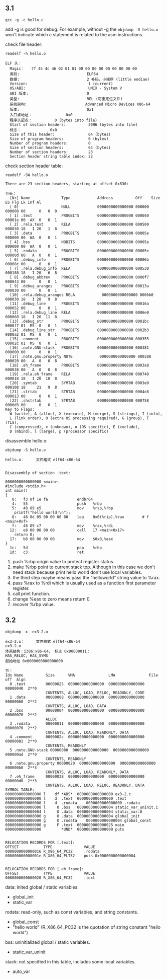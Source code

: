 ## 3.1

```shell
gcc -g -c hello.c
```

add -g is good for debug. For example, without -g the `objdump -S hello.o` won't indicate which c statement is related to the asm instructions.

check file header:

```shell
readelf -h hello.o
```

```shell
ELF 头：
  Magic：   7f 45 4c 46 02 01 01 00 00 00 00 00 00 00 00 00 
  类别:                              ELF64
  数据:                              2 补码，小端序 (little endian)
  Version:                           1 (current)
  OS/ABI:                            UNIX - System V
  ABI 版本:                          0
  类型:                              REL (可重定位文件)
  系统架构:                          Advanced Micro Devices X86-64
  版本:                              0x1
  入口点地址：               0x0
  程序头起点：          0 (bytes into file)
  Start of section headers:          2096 (bytes into file)
  标志：             0x0
  Size of this header:               64 (bytes)
  Size of program headers:           0 (bytes)
  Number of program headers:         0
  Size of section headers:           64 (bytes)
  Number of section headers:         23
  Section header string table index: 22
```

check section header table:

```shell
readelf -SW hello.o
```

```shell
There are 23 section headers, starting at offset 0x830:

节头：
  [Nr] Name              Type            Address          Off    Size   ES Flg Lk Inf Al
  [ 0]                   NULL            0000000000000000 000000 000000 00      0   0  0
  [ 1] .text             PROGBITS        0000000000000000 000040 00001e 00  AX  0   0  1
  [ 2] .rela.text        RELA            0000000000000000 000500 000030 18   I 20   1  8
  [ 3] .data             PROGBITS        0000000000000000 00005e 000000 00  WA  0   0  1
  [ 4] .bss              NOBITS          0000000000000000 00005e 000000 00  WA  0   0  1
  [ 5] .rodata           PROGBITS        0000000000000000 00005e 00000d 00   A  0   0  1
  [ 6] .debug_info       PROGBITS        0000000000000000 00006b 00008c 00      0   0  1
  [ 7] .rela.debug_info  RELA            0000000000000000 000530 000180 18   I 20   6  8
  [ 8] .debug_abbrev     PROGBITS        0000000000000000 0000f7 000043 00      0   0  1
  [ 9] .debug_aranges    PROGBITS        0000000000000000 00013a 000030 00      0   0  1
  [10] .rela.debug_aranges RELA            0000000000000000 0006b0 000030 18   I 20   9  8
  [11] .debug_line       PROGBITS        0000000000000000 00016a 000052 00      0   0  1
  [12] .rela.debug_line  RELA            0000000000000000 0006e0 000060 18   I 20  11  8
  [13] .debug_str        PROGBITS        0000000000000000 0001bc 0000f7 01  MS  0   0  1
  [14] .debug_line_str   PROGBITS        0000000000000000 0002b3 0000a2 01  MS  0   0  1
  [15] .comment          PROGBITS        0000000000000000 000355 00002c 01  MS  0   0  1
  [16] .note.GNU-stack   PROGBITS        0000000000000000 000381 000000 00      0   0  1
  [17] .note.gnu.property NOTE            0000000000000000 000388 000020 00   A  0   0  8
  [18] .eh_frame         PROGBITS        0000000000000000 0003a8 000038 00   A  0   0  8
  [19] .rela.eh_frame    RELA            0000000000000000 000740 000018 18   I 20  18  8
  [20] .symtab           SYMTAB          0000000000000000 0003e0 000108 18     21   9  8
  [21] .strtab           STRTAB          0000000000000000 0004e8 000013 00      0   0  1
  [22] .shstrtab         STRTAB          0000000000000000 000758 0000d3 00      0   0  1
Key to Flags:
  W (write), A (alloc), X (execute), M (merge), S (strings), I (info),
  L (link order), O (extra OS processing required), G (group), T (TLS),
  C (compressed), x (unknown), o (OS specific), E (exclude),
  D (mbind), l (large), p (processor specific)
```

disassemble hello.o:

```shell
objdump -S hello.o
```

```shell
hello.o：     文件格式 elf64-x86-64


Disassembly of section .text:

0000000000000000 <main>:
#include <stdio.h>
int main()
{
   0:	f3 0f 1e fa          	endbr64 
   4:	55                   	push   %rbp
   5:	48 89 e5             	mov    %rsp,%rbp
	printf("hello world!\n");
   8:	48 8d 05 00 00 00 00 	lea    0x0(%rip),%rax        # f <main+0xf>
   f:	48 89 c7             	mov    %rax,%rdi
  12:	e8 00 00 00 00       	call   17 <main+0x17>
	return 0;
  17:	b8 00 00 00 00       	mov    $0x0,%eax
}
  1c:	5d                   	pop    %rbp
  1d:	c3                   	ret    

```

1. push %rbp origin value to protect register status.
2. make %rbp point to current stack top. Although in this case we don't need stack because print hello world don't use local variables.
3. the third step maybe means pass the "helloworld" string value to %rax.
4. pass %rax to %rdi which is usually used as a function first parameter register.
5. call print function.
6. change %eax to zero means return 0.
7. recover %rbp value.

## 3.2

```shell
objdump -x  ex3-2.o
```

```shell
ex3-2.o：     文件格式 elf64-x86-64
ex3-2.o
体系结构：i386:x86-64， 标志 0x00000011：
HAS_RELOC, HAS_SYMS
起始地址 0x0000000000000000

节：
Idx Name          Size      VMA               LMA               File off  Algn
  0 .text         00000025  0000000000000000  0000000000000000  00000040  2**0
                  CONTENTS, ALLOC, LOAD, RELOC, READONLY, CODE
  1 .data         00000008  0000000000000000  0000000000000000  00000068  2**2
                  CONTENTS, ALLOC, LOAD, DATA
  2 .bss          00000004  0000000000000000  0000000000000000  00000070  2**2
                  ALLOC
  3 .rodata       00000011  0000000000000000  0000000000000000  00000070  2**2
                  CONTENTS, ALLOC, LOAD, READONLY, DATA
  4 .comment      0000002c  0000000000000000  0000000000000000  00000081  2**0
                  CONTENTS, READONLY
  5 .note.GNU-stack 00000000  0000000000000000  0000000000000000  000000ad  2**0
                  CONTENTS, READONLY
  6 .note.gnu.property 00000020  0000000000000000  0000000000000000  000000b0  2**3
                  CONTENTS, ALLOC, LOAD, READONLY, DATA
  7 .eh_frame     00000038  0000000000000000  0000000000000000  000000d0  2**3
                  CONTENTS, ALLOC, LOAD, RELOC, READONLY, DATA
SYMBOL TABLE:
0000000000000000 l    df *ABS*	0000000000000000 ex3-2.c
0000000000000000 l    d  .text	0000000000000000 .text
0000000000000000 l    d  .rodata	0000000000000000 .rodata
0000000000000000 l     O .bss	0000000000000004 static_var_uninit.1
0000000000000004 l     O .data	0000000000000004 static_var.0
0000000000000000 g     O .data	0000000000000004 global_init
0000000000000000 g     O .rodata	0000000000000004 global_const
0000000000000000 g     F .text	0000000000000025 main
0000000000000000         *UND*	0000000000000000 puts


RELOCATION RECORDS FOR [.text]:
OFFSET           TYPE              VALUE 
0000000000000016 R_X86_64_PC32     .rodata
000000000000001e R_X86_64_PLT32    puts-0x0000000000000004


RELOCATION RECORDS FOR [.eh_frame]:
OFFSET           TYPE              VALUE 
0000000000000020 R_X86_64_PC32     .text

```

data: inited global / static variables. 

- global_init
- static_var

rodata: read-only, such as const variables, and string constants.

- global_const
- "hello world" (R_X86_64_PC32 is the quotation of string constant "hello world")

bss: uninitialized global / static variables.

- static_var_uninit

stack: not specified in this table, includes some local variables.

- auto_var


